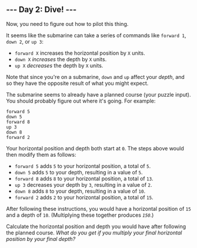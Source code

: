<h2>--- Day 2: Dive! ---</h2><p>Now, you need to figure out how to <span title="Tank, I need a pilot program for a B212 helicopter.">pilot this thing</span>.</p><p>It seems like the submarine can take a series of commands like <code>forward 1</code>, <code>down 2</code>, or <code>up 3</code>:</p><ul>
<li><code>forward X</code> increases the horizontal position by <code>X</code> units.</li>
<li><code>down X</code> <em>increases</em> the depth by <code>X</code> units.</li>
<li><code>up X</code> <em>decreases</em> the depth by <code>X</code> units.</li>
</ul><p>Note that since you're on a submarine, <code>down</code> and <code>up</code> affect your <em>depth</em>, and so they have the opposite result of what you might expect.</p><p>The submarine seems to already have a planned course (your puzzle input). You should probably figure out where it's going. For example:</p><pre><code>forward 5
down 5
forward 8
up 3
down 8
forward 2
</code></pre><p>Your horizontal position and depth both start at <code>0</code>. The steps above would then modify them as follows:</p><ul>
<li><code>forward 5</code> adds <code>5</code> to your horizontal position, a total of <code>5</code>.</li>
<li><code>down 5</code> adds <code>5</code> to your depth, resulting in a value of <code>5</code>.</li>
<li><code>forward 8</code> adds <code>8</code> to your horizontal position, a total of <code>13</code>.</li>
<li><code>up 3</code> decreases your depth by <code>3</code>, resulting in a value of <code>2</code>.</li>
<li><code>down 8</code> adds <code>8</code> to your depth, resulting in a value of <code>10</code>.</li>
<li><code>forward 2</code> adds <code>2</code> to your horizontal position, a total of <code>15</code>.</li>
</ul><p>After following these instructions, you would have a horizontal position of <code>15</code> and a depth of <code>10</code>. (Multiplying these together produces <code><em>150</em></code>.)</p><p>Calculate the horizontal position and depth you would have after following the planned course. <em>What do you get if you multiply your final horizontal position by your final depth?</em></p>